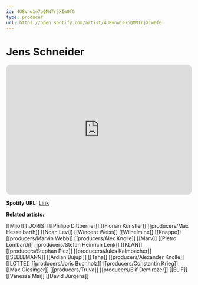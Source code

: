 ```yaml
---
id: 4U8vnw1e7pQMNTrjXIw0fG
type: producer
url: https://open.spotify.com/artist/4U8vnw1e7pQMNTrjXIw0fG
---
```

# Jens Schneider

<iframe style="border-radius:12px" src="https://open.spotify.com/embed/artist/4U8vnw1e7pQMNTrjXIw0fG" width="100%" height="352" frameBorder="0" allowfullscreen="" allow="autoplay; clipboard-write; encrypted-media; fullscreen; picture-in-picture" loading="lazy"></iframe>

**Spotify URL:** [Link](https://open.spotify.com/artist/4U8vnw1e7pQMNTrjXIw0fG)

**Related artists:**

[[Mijo]]
[[JORIS]]
[[Philipp Dittberner]]
[[Florian Künstler]]
[[producers/Max Hesselbarth]]
[[Noah Levi]]
[[Wincent Weiss]]
[[Wilhelmine]]
[[Knappe]]
[[producers/Marvin Webb]]
[[producers/Alex Knolle]]
[[Marv]]
[[Pietro Lombardi]]
[[producers/Stefan Heinrich Lenk]]
[[KLAN]]
[[producers/Stephan Piez]]
[[producers/Jules Kalmbacher]]
[[SEELEMANN]]
[[Ardian Bujupi]]
[[Taha]]
[[producers/Alexander Knolle]]
[[LOTTE]]
[[producers/Joris Buchholz]]
[[producers/Constantin Krieg]]
[[Max Giesinger]]
[[producers/Truva]]
[[producers/Elif Demirezer]]
[[ELIF]]
[[Vanessa Mai]]
[[David Jürgens]]
